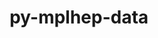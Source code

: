 ---
title: "py-mplhep-data"
layout: cache
categories: [package, develop]
meta: {"versions": ["0.0.4"], "compilers": ["gcc@=11.4.0"], "oss": ["ubuntu22.04"], "platforms": ["linux"], "targets": ["x86_64_v3"], "stacks": ["hep", "root"], "num_specs": 6, "num_specs_by_stack": {"root": 6, "hep": 6}}
spec_details: [{"hash": "did4xhkbxkocfalxnmkkxyfyncl6vlfm", "compiler": "gcc@=11.4.0", "versions": ["0.0.4"], "os": "ubuntu22.04", "platform": "linux", "target": "x86_64_v3", "variants": ["build_system=python_pip"], "stacks": ["root", "hep"], "size": "-", "tarball": "https://binaries.spack.io/develop/build_cache/linux-ubuntu22.04-x86_64_v3/gcc-11.4.0/py-mplhep-data-0.0.4/linux-ubuntu22.04-x86_64_v3-gcc-11.4.0-py-mplhep-data-0.0.4-did4xhkbxkocfalxnmkkxyfyncl6vlfm.spack"}, {"hash": "vtd3zni4kkmcpzdfo5v4a3otrkcnzcy7", "compiler": "gcc@=11.4.0", "versions": ["0.0.4"], "os": "ubuntu22.04", "platform": "linux", "target": "x86_64_v3", "variants": ["build_system=python_pip"], "stacks": ["root", "hep"], "size": "-", "tarball": "https://binaries.spack.io/develop/build_cache/linux-ubuntu22.04-x86_64_v3/gcc-11.4.0/py-mplhep-data-0.0.4/linux-ubuntu22.04-x86_64_v3-gcc-11.4.0-py-mplhep-data-0.0.4-vtd3zni4kkmcpzdfo5v4a3otrkcnzcy7.spack"}, {"hash": "wjjqcb3urmpzsbwn6vx76kr4zygpn4he", "compiler": "gcc@=11.4.0", "versions": ["0.0.4"], "os": "ubuntu22.04", "platform": "linux", "target": "x86_64_v3", "variants": ["build_system=python_pip"], "stacks": ["root", "hep"], "size": "-", "tarball": "https://binaries.spack.io/develop/build_cache/linux-ubuntu22.04-x86_64_v3/gcc-11.4.0/py-mplhep-data-0.0.4/linux-ubuntu22.04-x86_64_v3-gcc-11.4.0-py-mplhep-data-0.0.4-wjjqcb3urmpzsbwn6vx76kr4zygpn4he.spack"}, {"hash": "rqeqlsua57tdn4yki5rxu5uuwxjmpzjj", "compiler": "gcc@=11.4.0", "versions": ["0.0.4"], "os": "ubuntu22.04", "platform": "linux", "target": "x86_64_v3", "variants": ["build_system=python_pip"], "stacks": ["root", "hep"], "size": "-", "tarball": "https://binaries.spack.io/develop/build_cache/linux-ubuntu22.04-x86_64_v3/gcc-11.4.0/py-mplhep-data-0.0.4/linux-ubuntu22.04-x86_64_v3-gcc-11.4.0-py-mplhep-data-0.0.4-rqeqlsua57tdn4yki5rxu5uuwxjmpzjj.spack"}, {"hash": "yumhmb6unlasz7etdonuwmsltwhjgjdo", "compiler": "gcc@=11.4.0", "versions": ["0.0.4"], "os": "ubuntu22.04", "platform": "linux", "target": "x86_64_v3", "variants": ["build_system=python_pip"], "stacks": ["root", "hep"], "size": "-", "tarball": "https://binaries.spack.io/develop/build_cache/linux-ubuntu22.04-x86_64_v3/gcc-11.4.0/py-mplhep-data-0.0.4/linux-ubuntu22.04-x86_64_v3-gcc-11.4.0-py-mplhep-data-0.0.4-yumhmb6unlasz7etdonuwmsltwhjgjdo.spack"}, {"hash": "c6regiul4sp5inhqdmjqr2tuhq7onvkq", "compiler": "gcc@=11.4.0", "versions": ["0.0.4"], "os": "ubuntu22.04", "platform": "linux", "target": "x86_64_v3", "variants": ["build_system=python_pip"], "stacks": ["root", "hep"], "size": "-", "tarball": "https://binaries.spack.io/develop/build_cache/linux-ubuntu22.04-x86_64_v3/gcc-11.4.0/py-mplhep-data-0.0.4/linux-ubuntu22.04-x86_64_v3-gcc-11.4.0-py-mplhep-data-0.0.4-c6regiul4sp5inhqdmjqr2tuhq7onvkq.spack"}]
---